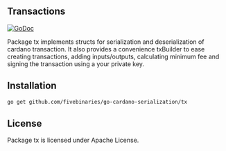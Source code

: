 ## Transactions
[![GoDoc](https://godoc.org/github.com/fivebinaries/go-cardano-serialization/tx?status.svg)](https://godoc.org/github.com/fivebinaries/go-cardano-serialization/tx)

Package tx implements structs for serialization and deserialization of cardano transaction. It also provides a convenience txBuilder to ease creating transactions, adding inputs/outputs, calculating minimum fee and signing the transaction using a your private key.

## Installation

```bash
go get github.com/fivebinaries/go-cardano-serialization/tx
```

## License

Package tx is licensed under Apache License.